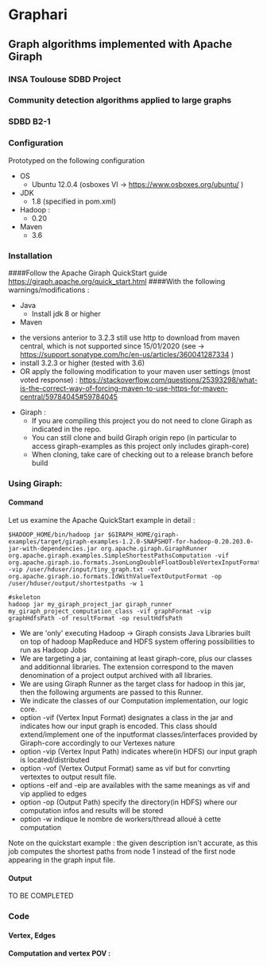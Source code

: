 # Graphari
## Graph algorithms implemented with Apache Giraph
### INSA Toulouse SDBD Project
### Community detection algorithms applied to large graphs
### SDBD B2-1

### Configuration

Prototyped on the following configuration

- OS
  + Ubuntu 12.0.4 (osboxes VI -> https://www.osboxes.org/ubuntu/ )
- JDK
  + 1.8 (specified in pom.xml)
- Hadoop : 
  + 0.20
- Maven
  + 3.6

### Installation

####Follow the Apache Giraph QuickStart guide 
https://giraph.apache.org/quick_start.html
####With the following warnings/modifications :

- Java
  + Install jdk 8 or higher
- Maven
 + the versions anterior to 3.2.3 still use http to download from maven central, which is not supported since 15/01/2020 (see -> https://support.sonatype.com/hc/en-us/articles/360041287334 )
 + install 3.2.3 or higher (tested with 3.6)
 + OR apply the following modification to your maven user settings (most voted response) : https://stackoverflow.com/questions/25393298/what-is-the-correct-way-of-forcing-maven-to-use-https-for-maven-central/59784045#59784045
- Giraph : 
  + If you are compiling this project you do not need to clone Giraph as indicated in the repo.
  + You can still clone and build Giraph origin repo (in particular to access giraph-examples as this project only includes giraph-core)
  + When cloning, take care of checking out to a release branch before build
  
### Using Giraph:
#### Command
Let us examine the Apache QuickStart example in detail :

```
$HADOOP_HOME/bin/hadoop jar $GIRAPH_HOME/giraph-examples/target/giraph-examples-1.2.0-SNAPSHOT-for-hadoop-0.20.203.0-jar-with-dependencies.jar org.apache.giraph.GiraphRunner org.apache.giraph.examples.SimpleShortestPathsComputation -vif org.apache.giraph.io.formats.JsonLongDoubleFloatDoubleVertexInputFormat -vip /user/hduser/input/tiny_graph.txt -vof org.apache.giraph.io.formats.IdWithValueTextOutputFormat -op /user/hduser/output/shortestpaths -w 1
```

```
#skeleton
hadoop jar my_giraph_project_jar giraph_runner my_giraph_project_computation_class -vif graphFormat -vip graphHdfsPath -of resultFormat -op resultHdfsPath
```

+ We are 'only' executing Hadoop -> Giraph consists Java Libraries built on top of hadoop MapReduce and HDFS system offering possibilities to run as Hadoop Jobs
+ We are targeting a jar, containing at least giraph-core, plus our classes and additionnal libraries. The extension correspond to the maven denomination of a project output archived with all libraries.
+ We are using Giraph Runner as the target class for hadoop in this jar, then the following arguments are passed to this Runner.
+ We indicate the classes of our Computation implementation, our logic core.
+ option -vif (Vertex Input Format) designates a class in the jar and indicates how our input graph is encoded. This class should extend/implement one of the inputformat classes/interfaces provided by Giraph-core accordingly to our Vertexes nature
+ option -vip (Vertex Input Path) indicates where(in HDFS) our input graph is located/distributed
+ option -vof (Vertex Output Format) same as vif but for convrting vertextes to output result file.
+ options -eif and -eip are availables with the same meanings as vif and vip applied to edges
+ option -op (Output Path) specify the directory(in HDFS) where our computation infos and results will be stored
+ option -w indique le nombre de workers/thread alloué à cette computation

Note on the quickstart example : the given description isn't accurate, as this job computes the shortest paths from node 1 instead of the first node appearing in the graph input file.

#### Output

TO BE COMPLETED

### Code

#### Vertex, Edges

#### Computation and vertex POV :

